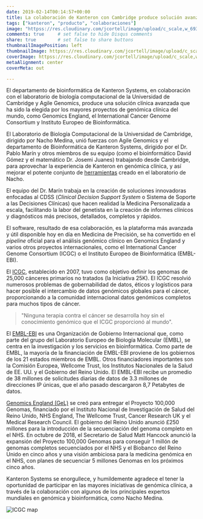 ```yaml
---
date: 2019-02-14T00:14:57+00:00
title: La colaboración de Kanteron con Cambridge produce solución avanzada para algunos de los principales proyectos genómicos internacionales
tags: ["kanteron", "producto", "colaboraciones"]
image: "httpss://res.cloudinary.com/jcortell/image/upload/c_scale,w_693/v1550111614/Kanteron/ICGC.png"
comments: true     # set false to hide Disqus comments
share: true        # set false to share buttons
thumbnailImagePosition: left
thumbnailImage: httpss://res.cloudinary.com/jcortell/image/upload/c_scale,w_693/v1550111614/Kanteron/ICGC.png
coverImage: httpss://res.cloudinary.com/jcortell/image/upload/c_scale,w_693/v1550111614/Kanteron/ICGC.png
metaAlignment: center
coverMeta: out

---
```

El departamento de bioinformática de Kanteron Systems, en colaboración con el laboratorio de biología computacional de la Universidad de Cambridge y Agile Genomics, produce una solución clínica avanzada que ha sido la elegida por los mayores proyectos de genómica clínica del mundo, como Genomics England, el International Cancer Genome Consortium y Instituto Europeo de Bioinformática.

<!--more-->

El Laboratorio de Biología Computacional de la Universidad de Cambridge, dirigido por Nacho Medina, unió fuerzas con Agile Genomics y el departamento de Bioinformática de Kanteron Systems, dirigido por el Dr. Pablo Marín y otros miembros de su equipo (como el bioinformático David Gómez y el matemático Dr. Josemi Juanes) trabajando desde Cambridge, para aprovechar la experiencia de Kanteron en genómica clínica, y así mejorar el potente conjunto de [herramientas](httpss://www.hpc.cam.ac.uk/compbio/OpenCB) creado en el laboratorio de Nacho.

El equipo del Dr. Marín trabaja en la creación de soluciones innovadoras enfocadas al CDSS (*Clinical Decision Support System* o Sistema de Soporte a las Decisiones Clínicas) que hacen realidad la Medicina Personalizada a escala, facilitando la labor del genetista en la creación de informes clínicos y diagnósticos más precisos, detallados, completos y rápidos.

El software, resultado de esa colaboración, es la plataforma más avanzada y útil disponible hoy en día en Medicina de Precisión,  se ha convertido en el *pipeline* oficial para el análisis genómico clínico en Genomics England y varios otros proyectos internacionales, como el International Cancer Genome Consortium (ICGC) o el Instituto Europeo de Bioinformática (EMBL-EBI).

El [ICGC](httpss://icgc.org/), establecido en 2007, tuvo como objetivo definir los genomas de 25,000 cánceres primarios no tratados (la Iniciativa 25K). El ICGC resolvió numerosos problemas de gobernabilidad de datos, éticos y logísticos para hacer posible el intercambio de datos genómicos globales para el cáncer, proporcionando a la comunidad internacional datos genómicos completos para muchos tipos de cáncer.

> "Ninguna terapia contra el cáncer se desarrolla hoy sin el conocimiento genómico que el ICGC proporcionó al mundo".

El [EMBL-EBI](httpss://www.ebi.ac.uk/) es una Organización de Gobierno Internacional que, como parte del grupo del Laboratorio Europeo de Biología Molecular (EMBL), se centra en la investigación y los servicios en bioinformática. Como parte de EMBL, la mayoría de la financiación de EMBL-EBI proviene de los gobiernos de los 21 estados miembros de EMBL. Otros financiadores importantes son la Comisión Europea, Wellcome Trust, los Institutos Nacionales de la Salud de EE. UU. y el Gobierno del Reino Unido. El EMBL-EBI recibe un promedio de 38 millones de solicitudes diarias de datos de 3.3 millones de direcciones IP únicas, que el año pasado descargaron 8,7 Petabytes de datos.

[Genomics England (GeL)](httpss://www.genomicsengland.co.uk/about-genomics-england/) se creó para entregar el Proyecto 100,000 Genomas, financiado por el Instituto Nacional de Investigación de Salud del Reino Unido, NHS England, The Wellcome Trust, Cancer Research UK y el Medical Research Council. El gobierno del Reino Unido anunció £250 millones para la introducción de la secuenciación del genoma completo en el NHS. En octubre de 2018, el Secretario de Salud Matt Hancock anunció la expansión del Proyecto 100,000 Genomas para conseguir 1 millón de genomas completos secuenciados por el NHS y el Biobanco del Reino Unido en cinco años y una visión ambiciosa para la medicina genómica en el NHS, con planes de secuenciar 5 millones Genomas en los próximos cinco años.

Kanteron Systems se enorgullece, y humildemente agradece el tener la oportunidad de participar en las mayores iniciativas de genómica clínica, a través de la colaboración con algunos de los principales expertos mundiales en genómica y bioinformática, como Nacho Medina.

![ICGC map](httpss://icgc.org/files/image-icgc-map-cropped.jpg)
